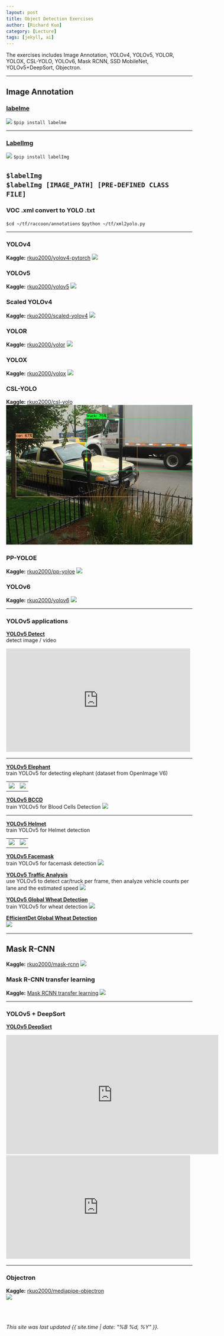 ```yaml
---
layout: post
title: Object Detection Exercises
author: [Richard Kuo]
category: [Lecture]
tags: [jekyll, ai]
---
```


The exercises includes Image Annotation, YOLOv4, YOLOv5, YOLOR, YOLOX, CSL-YOLO, YOLOv6, Mask RCNN, SSD MobileNet, YOLOv5+DeepSort, Objectron.

---
## Image Annotation
### [labelme](https://github.com/wkentaro/labelme)
![](https://github.com/wkentaro/labelme/blob/main/examples/instance_segmentation/.readme/annotation.jpg?raw=true)
`$pip install labelme`<br>

---
### [LabelImg](https://github.com/tzutalin/labelImg)
![](https://raw.githubusercontent.com/tzutalin/labelImg/master/demo/demo3.jpg)
`$pip install labelImg`<br>

`$labelImg`<br>
`$labelImg [IMAGE_PATH] [PRE-DEFINED CLASS FILE]`<br>
---
### VOC .xml convert to YOLO .txt
`$cd ~/tf/raccoon/annotations`
`$python ~/tf/xml2yolo.py`

---
### YOLOv4
**Kaggle:** [rkuo2000/yolov4-pytorch](https://kaggle.com/rkuo2000/yolov4-pytorch)
![](https://github.com/rkuo2000/AI-course/blob/gh-pages/images/YOLOv4_PyTorch_horses.jpg?raw=true)

### YOLOv5
**Kaggle:** [rkuo2000/yolov5](https://kaggle.com/rkuo2000/yolov5)
![](https://github.com/rkuo2000/AI-course/blob/gh-pages/images/YOLOv5_horses.jpg?raw=true)

### Scaled YOLOv4
**Kaggle:** [rkuo2000/scaled-yolov4](https://kaggle.com/rkuo2000/scaled-yolov4)
![](https://github.com/rkuo2000/AI-course/blob/gh-pages/images/Scaled_YOLOv4_horses.jpg?raw=true)

### YOLOR
**Kaggle:** [rkuo2000/yolor](https://kaggle.com/rkuo2000/yolor)
![](https://github.com/rkuo2000/AI-course/blob/gh-pages/images/YOLOR_horses.jpg?raw=true)

### YOLOX
**Kaggle:** [rkuo2000/yolox](https://www.kaggle.com/code/rkuo2000/yolox)
![](https://github.com/rkuo2000/AI-course/blob/gh-pages/images/YOLOX_horses.jpg?raw=true)

### CSL-YOLO
**Kaggle:** [rkuo2000/csl-yolo](https://kaggle.com/rkuo2000/csl-yolo)
![](https://github.com/D0352276/CSL-YOLO/blob/main/dataset/coco/pred/000000000001.jpg?raw=true)

### PP-YOLOE
**Kaggle:** [rkuo2000/pp-yoloe](https://www.kaggle.com/code/rkuo2000/pp-yoloe)
![](https://github.com/rkuo2000/AI-course/blob/gh-pages/images/PP-YOLOE_demo.jpg?raw=true)

### YOLOv6
**Kaggle:** [rkuo2000/yolov6](https://www.kaggle.com/code/rkuo2000/yolov6)
![](https://github.com/rkuo2000/AI-course/blob/gh-pages/images/YOLOv6_image2.png?raw=true)

---
### YOLOv5 applications
**[YOLOv5 Detect](https://kaggle.com/rkuo2000/yolov5-detect)**<br>
detect image / video
<iframe width="498" height="280" src="https://www.youtube.com/embed/IL9GdRQrI-8" title="YouTube video player" frameborder="0" allow="accelerometer; autoplay; clipboard-write; encrypted-media; gyroscope; picture-in-picture" allowfullscreen></iframe>

---
**[YOLOv5 Elephant](https://kaggle.com/rkuo2000/yolov5-elephant)**<br>
train YOLOv5 for detecting elephant (dataset from OpenImage V6)
<table>
<tr>
<td><img src="https://github.com/rkuo2000/AI-course/blob/gh-pages/images/YOLOv5_elephant.jpg?raw=true"></td>
<td><img src="https://github.com/rkuo2000/AI-course/blob/gh-pages/images/YOLOv5_elephants.jpg?raw=true"></td>
</tr>
</table>

**[YOLOv5 BCCD](https://kaggle.com/rkuo2000/yolov5-bccd)**<br>
train YOLOv5 for Blood Cells Detection
![](https://github.com/rkuo2000/AI-course/blob/gh-pages/images/YOLOv5_BCCD.jpg?raw=true)

---
**[YOLOv5 Helmet](https://kaggle.com/rkuo2000/yolov5-helmet)**<br>
train YOLOv5 for Helmet detection
<table>
<tr>
<td><img src="https://github.com/rkuo2000/AI-course/blob/gh-pages/images/YOLOv5_Helmet.jpg?raw=true"></td>
<td><img src="https://github.com/rkuo2000/AI-course/blob/gh-pages/images/YOLOv5_Helmet_SafeZone.jpg?raw=true"></td>
</tr>
</table>

**[YOLOv5 Facemask](https://kaggle.com/rkuo2000/yolov5-facemask)**<br>
train YOLOv5 for facemask detection
![](https://github.com/rkuo2000/AI-course/blob/gh-pages/images/YOLOv5_Facemask.jpg?raw=true)

**[YOLOv5 Traffic Analysis](https://kaggle.com/rkuo2000/yolov5-traffic-analysis)**<br>
use YOLOv5 to detect car/truck per frame, then analyze vehicle counts per lane and the estimated speed
![](https://github.com/rkuo2000/AI-course/blob/gh-pages/images/YOLOv5_traffic_analysis.jpg?raw=true)

**[YOLOv5 Global Wheat Detection](https://www.kaggle.com/rkuo2000/yolov5-global-wheat-detection)**<br>
train YOLOv5 for wheat detection
![](https://github.com/rkuo2000/AI-course/blob/gh-pages/images/YOLOv5_GWD.jpg?raw=true)

**[EfficientDet Global Wheat Detection](https://www.kaggle.com/rkuo2000/efficientdet-gwd)**<br>
![](https://github.com/rkuo2000/AI-course/blob/gh-pages/images/EfficientDet_GWD.png?raw=true)

---
## Mask R-CNN
**Kaggle:** [rkuo2000/mask-rcnn](https://www.kaggle.com/rkuo2000/mask-rcnn)
![](https://github.com/rkuo2000/AI-course/blob/gh-pages/images/Mask_RCNN_TF2.png?raw=true)

### Mask R-CNN transfer learning
**Kaggle:** [Mask RCNN transfer learning](https://www.kaggle.com/hmendonca/mask-rcnn-and-coco-transfer-learning-lb-0-155)
![](https://github.com/rkuo2000/AI-course/blob/gh-pages/images/Mask_RCNN_transfer_learning.png?raw=true)

---
### YOLOv5 + DeepSort
**[YOLOv5 DeepSort](https://kaggle.com/rkuo2000/yolov5-deepsort)**<br>
<iframe width="574" height="323" src="https://www.youtube.com/embed/-NHq7yUAY7U" title="YouTube video player" frameborder="0" allow="accelerometer; autoplay; clipboard-write; encrypted-media; gyroscope; picture-in-picture" allowfullscreen></iframe>
<iframe width="498" height="280" src="https://www.youtube.com/embed/RKVrtJs1ry8" title="YouTube video player" frameborder="0" allow="accelerometer; autoplay; clipboard-write; encrypted-media; gyroscope; picture-in-picture" allowfullscreen></iframe>

---
### Objectron
**Kaggle:** [rkuo2000/mediapipe-objectron](https://www.kaggle.com/rkuo2000/mediapipe-objectron)<br>
![](https://github.com/rkuo2000/AI-course/blob/gh-pages/images/Objectron_shoes.png?raw=true)

<br>
<br>

*This site was last updated {{ site.time | date: "%B %d, %Y" }}.*

